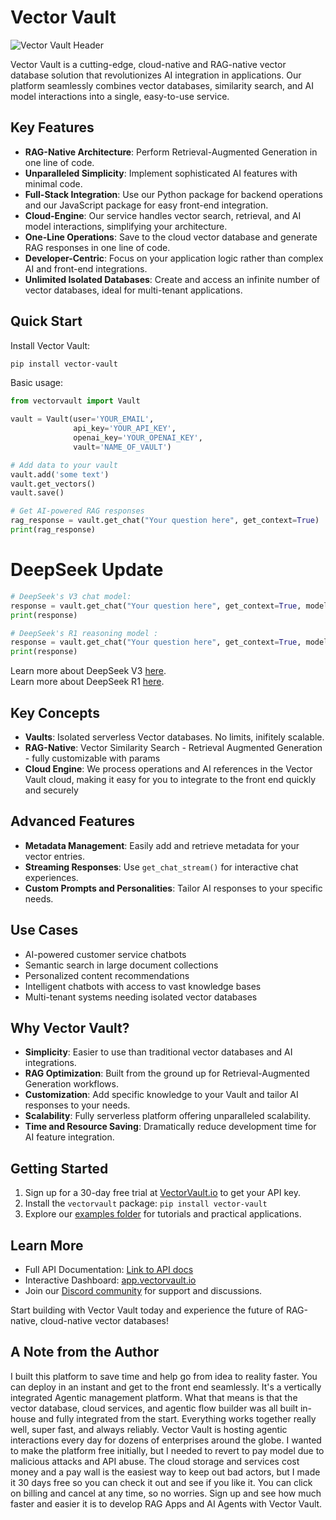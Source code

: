 # Vector Vault

![Vector Vault Header](https://images.squarespace-cdn.com/content/646ad2edeaaf682a9bbc36da/297fde6c-f5b4-4076-83bc-81dcfdbffebe/Vector+Vault+Header+5000.jpg)

Vector Vault is a cutting-edge, cloud-native and RAG-native vector database solution that revolutionizes AI integration in applications. Our platform seamlessly combines vector databases, similarity search, and AI model interactions into a single, easy-to-use service.

## Key Features

- **RAG-Native Architecture**: Perform Retrieval-Augmented Generation in one line of code.
- **Unparalleled Simplicity**: Implement sophisticated AI features with minimal code.
- **Full-Stack Integration**: Use our Python package for backend operations and our JavaScript package for easy front-end integration.
- **Cloud-Engine**: Our service handles vector search, retrieval, and AI model interactions, simplifying your architecture.
- **One-Line Operations**: Save to the cloud vector database and generate RAG responses in one line of code.
- **Developer-Centric**: Focus on your application logic rather than complex AI and front-end integrations.
- **Unlimited Isolated Databases**: Create and access an infinite number of vector databases, ideal for multi-tenant applications.

## Quick Start

Install Vector Vault:
```bash
pip install vector-vault
```

Basic usage:
```python
from vectorvault import Vault

vault = Vault(user='YOUR_EMAIL',
              api_key='YOUR_API_KEY', 
              openai_key='YOUR_OPENAI_KEY',
              vault='NAME_OF_VAULT')

# Add data to your vault
vault.add('some text')
vault.get_vectors()
vault.save()

# Get AI-powered RAG responses
rag_response = vault.get_chat("Your question here", get_context=True)
print(rag_response)
```

# DeepSeek Update
```python
# DeepSeek's V3 chat model:
response = vault.get_chat("Your question here", get_context=True, model='deepseek-chat')
print(response)

# DeepSeek's R1 reasoning model :
response = vault.get_chat("Your question here", get_context=True, model='deepseek-reasoner')
print(response)
```
Learn more about DeepSeek V3 [here](https://api-docs.deepseek.com/news/news1226).
<br>
Learn more about DeepSeek R1 [here](https://api-docs.deepseek.com/news/news250120).



## Key Concepts

- **Vaults**: Isolated serverless Vector databases. No limits, inifitely scalable.
- **RAG-Native**: Vector Similarity Search - Retrieval Augmented Generation - fully customizable with params
- **Cloud Engine**: We process operations and AI references in the Vector Vault cloud, making it easy for you to integrate to the front end quickly and securely

## Advanced Features

- **Metadata Management**: Easily add and retrieve metadata for your vector entries.
- **Streaming Responses**: Use `get_chat_stream()` for interactive chat experiences.
- **Custom Prompts and Personalities**: Tailor AI responses to your specific needs.

## Use Cases

- AI-powered customer service chatbots
- Semantic search in large document collections
- Personalized content recommendations
- Intelligent chatbots with access to vast knowledge bases
- Multi-tenant systems needing isolated vector databases

## Why Vector Vault?

- **Simplicity**: Easier to use than traditional vector databases and AI integrations.
- **RAG Optimization**: Built from the ground up for Retrieval-Augmented Generation workflows.
- **Customization**: Add specific knowledge to your Vault and tailor AI responses to your needs.
- **Scalability**: Fully serverless platform offering unparalleled scalability.
- **Time and Resource Saving**: Dramatically reduce development time for AI feature integration.

## Getting Started

1. Sign up for a 30-day free trial at [VectorVault.io](https://vectorvault.io) to get your API key.
2. Install the `vectorvault` package: `pip install vector-vault`
3. Explore our [examples folder](https://github.com/John-Rood/VectorVault/tree/main/examples) for tutorials and practical applications.

## Learn More

- Full API Documentation: [Link to API docs](https://github.com/John-Rood/VectorVault/tree/main/fulldocs.md)
- Interactive Dashboard: [app.vectorvault.io](https://app.vectorvault.io)
- Join our [Discord community](https://discord.gg/AkMsP9Uq) for support and discussions.

Start building with Vector Vault today and experience the future of RAG-native, cloud-native vector databases!

## A Note from the Author
I built this platform to save time and help go from idea to reality faster. You can deploy in an instant and get to the front end seamlessly. It's a vertically integrated Agentic management platform. What that means is that the vector database, cloud services, and agentic flow builder was all built in-house and fully integrated from the start. Everything works together really well, super fast, and always reliably. Vector Vault is hosting agentic interactions every day for dozens of enterprises around the globe. I wanted to make the platform free initially, but I needed to revert to pay model due to malicious attacks and API abuse. The cloud storage and services cost money and a pay wall is the easiest way to keep out bad actors, but I made it 30 days free so you can check it out and see if you like it. You can click on billing and cancel at any time, so no worries. Sign up and see how much faster and easier it is to develop RAG Apps and AI Agents with Vector Vault.